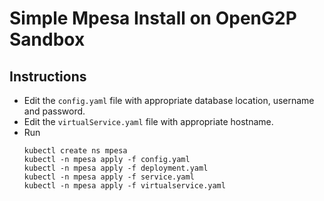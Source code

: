 # Simple Mpesa Install on OpenG2P Sandbox

## Instructions

- Edit the `config.yaml` file with appropriate database location, username and password.
- Edit the `virtualService.yaml` file with appropriate hostname.
- Run
  ```
  kubectl create ns mpesa
  kubectl -n mpesa apply -f config.yaml
  kubectl -n mpesa apply -f deployment.yaml
  kubectl -n mpesa apply -f service.yaml
  kubectl -n mpesa apply -f virtualservice.yaml
  ```
